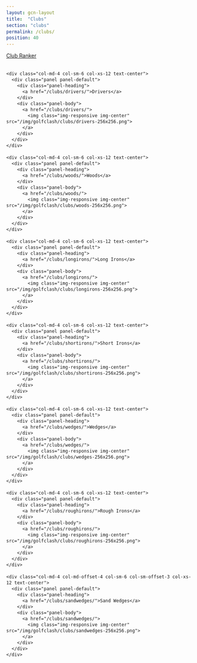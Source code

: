 ```yaml
---
layout: gcn-layout
title:  "Clubs"
section: "clubs"
permalink: /clubs/
position: 40
---
```


<div class="row">
  <div class="col-xs-12 text-center">
    <a href="/tools/clubranker/" class="btn btn-primary" role="button">Club Ranker</a>
  </div>
</div>

<br>

<div class="row">

  <div class="col-lg-8 col-lg-offset-2 col-sm-12">

    <div class="col-md-4 col-sm-6 col-xs-12 text-center">
      <div class="panel panel-default">
        <div class="panel-heading">
          <a href="/clubs/drivers/">Drivers</a>
        </div>
        <div class="panel-body">
          <a href="/clubs/drivers/">
            <img class="img-responsive img-center" src="/img/golfclash/clubs/drivers-256x256.png">
          </a>
        </div>
      </div>
    </div>

    <div class="col-md-4 col-sm-6 col-xs-12 text-center">
      <div class="panel panel-default">
        <div class="panel-heading">
          <a href="/clubs/woods/">Woods</a>
        </div>
        <div class="panel-body">
          <a href="/clubs/woods/">
            <img class="img-responsive img-center" src="/img/golfclash/clubs/woods-256x256.png">
          </a>
        </div>
      </div>
    </div>

    <div class="col-md-4 col-sm-6 col-xs-12 text-center">
      <div class="panel panel-default">
        <div class="panel-heading">
          <a href="/clubs/longirons/">Long Irons</a>
        </div>
        <div class="panel-body">
          <a href="/clubs/longirons/">
            <img class="img-responsive img-center" src="/img/golfclash/clubs/longirons-256x256.png">
          </a>
        </div>
      </div>
    </div>

    <div class="col-md-4 col-sm-6 col-xs-12 text-center">
      <div class="panel panel-default">
        <div class="panel-heading">
          <a href="/clubs/shortirons/">Short Irons</a>
        </div>
        <div class="panel-body">
          <a href="/clubs/shortirons/">
            <img class="img-responsive img-center" src="/img/golfclash/clubs/shortirons-256x256.png">
          </a>
        </div>
      </div>
    </div>

    <div class="col-md-4 col-sm-6 col-xs-12 text-center">
      <div class="panel panel-default">
        <div class="panel-heading">
          <a href="/clubs/wedges/">Wedges</a>
        </div>
        <div class="panel-body">
          <a href="/clubs/wedges/">
            <img class="img-responsive img-center" src="/img/golfclash/clubs/wedges-256x256.png">
          </a>
        </div>
      </div>
    </div>

    <div class="col-md-4 col-sm-6 col-xs-12 text-center">
      <div class="panel panel-default">
        <div class="panel-heading">
          <a href="/clubs/roughirons/">Rough Irons</a>
        </div>
        <div class="panel-body">
          <a href="/clubs/roughirons/">
            <img class="img-responsive img-center" src="/img/golfclash/clubs/roughirons-256x256.png">
          </a>
        </div>
      </div>
    </div>

    <div class="col-md-4 col-md-offset-4 col-sm-6 col-sm-offset-3 col-xs-12 text-center">
      <div class="panel panel-default">
        <div class="panel-heading">
          <a href="/clubs/sandwedges/">Sand Wedges</a>
        </div>
        <div class="panel-body">
          <a href="/clubs/sandwedges/">
            <img class="img-responsive img-center" src="/img/golfclash/clubs/sandwedges-256x256.png">
          </a>
        </div>
      </div>
    </div>

  </div>

</div>
